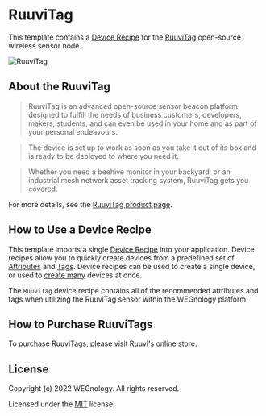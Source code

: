 # RuuviTag
This template contains a [Device Recipe](https://docs.app.wnology.io/devices/device-recipes/) for the [RuuviTag](https://ruuvi.com/ruuvitag-specs/) open-source wireless sensor node.

![RuuviTag](./ruuvitag.png)

## About the RuuviTag

> RuuviTag is an advanced open-source sensor beacon platform designed to fulfill the needs of business customers, developers, makers, students, and can even be used in your home and as part of your personal endeavours.

> The device is set up to work as soon as you take it out of its box and is ready to be deployed to where you need it.

> Whether you need a beehive monitor in your backyard, or an industrial mesh network asset tracking system, RuuviTag gets you covered.

For more details, see the [RuuviTag product page](https://ruuvi.com/ruuvitag-specs/).

## How to Use a Device Recipe
This template imports a single [Device Recipe](https://docs.app.wnology.io/devices/device-recipes/) into your application. Device recipes allow you to quickly create devices from a predefined set of [Attributes](https://docs.app.wnology.io/devices/attributes/) and [Tags](https://docs.app.wnology.io/devices/overview/#device-tags). Device recipes can be used to create a single device, or used to [create many](https://docs.app.wnology.io/devices/device-recipes/#bulk-device-creation) devices at once.

The `RuuviTag` device recipe contains all of the recommended attributes and tags when utilizing the RuuviTag sensor within the WEGnology platform.

## How to Purchase RuuviTags
To purchase RuuviTags, please visit [Ruuvi's online store](https://shop.ruuvi.com/product/ruuvitag-1-pack/).

## License

Copyright (c) 2022 WEGnology. All rights reserved.

Licensed under the [MIT](https://github.com/WEGnology/wegnology-templates/blob/master/LICENSE.txt) license.